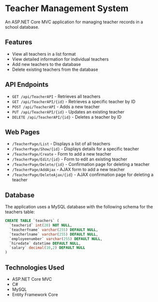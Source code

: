 # Teacher Management System

An ASP.NET Core MVC application for managing teacher records in a school database.

## Features

- View all teachers in a list format
- View detailed information for individual teachers
- Add new teachers to the database
- Delete existing teachers from the database

## API Endpoints

- `GET /api/TeacherAPI` - Retrieves all teachers
- `GET /api/TeacherAPI/{id}` - Retrieves a specific teacher by ID
- `POST /api/TeacherAPI` - Adds a new teacher
- `PUT /api/TeacherAPI/{id}` - Updates an existing teacher
- `DELETE /api/TeacherAPI/{id}` - Deletes a teacher by ID

## Web Pages

- `/TeacherPage/List` - Displays a list of all teachers
- `/TeacherPage/Show/{id}` - Displays details for a specific teacher
- `/TeacherPage/Create` - Form to add a new teacher
- `/TeacherPage/Edit/{id}` - Form to edit an existing teacher
- `/TeacherPage/Delete/{id}` - Confirmation page for deleting a teacher
- `/TeacherPage/AddAjax` - AJAX form to add a new teacher
- `/TeacherPage/DeleteAjax/{id}` - AJAX confirmation page for deleting a teacher

## Database

The application uses a MySQL database with the following schema for the teachers table:

```sql
CREATE TABLE `teachers` (
  `teacherid` int(20) NOT NULL,
  `teacherfname` varchar(255) DEFAULT NULL,
  `teacherlname` varchar(255) DEFAULT NULL,
  `employeenumber` varchar(255) DEFAULT NULL,
  `hiredate` datetime DEFAULT NULL,
  `salary` decimal(10,2) DEFAULT NULL
)
```

## Technologies Used

- ASP.NET Core MVC
- C#
- MySQL
- Entity Framework Core 